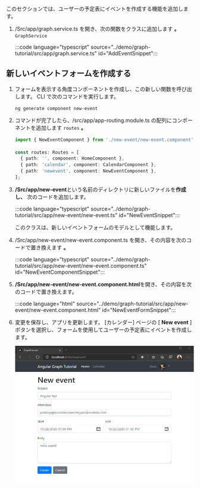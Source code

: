 <!-- markdownlint-disable MD002 MD041 -->

このセクションでは、ユーザーの予定表にイベントを作成する機能を追加します。

1. /Src/app/graph.service.ts を開き、次の関数をクラスに追加します **。** `GraphService`

    :::code language="typescript" source="../demo/graph-tutorial/src/app/graph.service.ts" id="AddEventSnippet":::

## <a name="create-a-new-event-form"></a>新しいイベントフォームを作成する

1. フォームを表示する角度コンポーネントを作成し、この新しい関数を呼び出します。 CLI で次のコマンドを実行します。

    ```Shell
    ng generate component new-event
    ```

1. コマンドが完了したら、/src/app/app-routing.module.ts の配列にコンポーネントを追加します `routes` **。**

    ```typescript
    import { NewEventComponent } from './new-event/new-event.component';

    const routes: Routes = [
      { path: '', component: HomeComponent },
      { path: 'calendar', component: CalendarComponent },
      { path: 'newevent', component: NewEventComponent },
    ];
    ```

1. **/Src/app/new-event**という名前のディレクトリに新しいファイルを**作成し、** 次のコードを追加します。

    :::code language="typescript" source="../demo/graph-tutorial/src/app/new-event/new-event.ts" id="NewEventSnippet":::

    このクラスは、新しいイベントフォームのモデルとして機能します。

1. /Src/app/new-event/new-event.component.ts を開き、その内容を次のコードで置き換えます **。**

    :::code language="typescript" source="../demo/graph-tutorial/src/app/new-event/new-event.component.ts" id="NewEventComponentSnippet":::

1. **/Src/app/new-event/new-event.component.html**を開き、その内容を次のコードで置き換えます。

    :::code language="html" source="../demo/graph-tutorial/src/app/new-event/new-event.component.html" id="NewEventFormSnippet":::

1. 変更を保存し、アプリを更新します。 [カレンダー] ページの [ **New event** ] ボタンを選択し、フォームを使用してユーザーの予定表にイベントを作成します。

    ![新しいイベントフォームのスクリーンショット](images/create-event.png)
